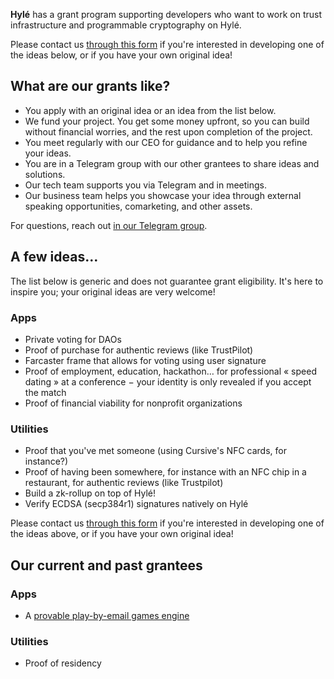 **Hylé** has a grant program supporting developers who want to work on trust infrastructure and programmable cryptography on Hylé.

Please contact us [through this form](https://docs.google.com/forms/d/e/1FAIpQLSf5i2HNkeR3lHSljBdeeTR_0Xx4FsJc6zCb2MY2eBgz-EnbjQ/viewform?usp=sf_link) if you're interested in developing one of the ideas below, or if you have your own original idea!

## What are our grants like?

- You apply with an original idea or an idea from the list below. 
- We fund your project. You get some money upfront, so you can build without financial worries, and the rest upon completion of the project.
- You meet regularly with our CEO for guidance and to help you refine your ideas.
- You are in a Telegram group with our other grantees to share ideas and solutions.
- Our tech team supports you via Telegram and in meetings.
- Our business team helps you showcase your idea through external speaking opportunities, comarketing, and other assets.

For questions, reach out [in our Telegram group](https://t.me/hyle_org).

## A few ideas…

The list below is generic and does not guarantee grant eligibility. It's here to inspire you; your original ideas are very welcome!

### Apps

- Private voting for DAOs
- Proof of purchase for authentic reviews (like TrustPilot)
- Farcaster frame that allows for voting using user signature
- Proof of employment, education, hackathon… for professional « speed dating » at a conference − your identity is only revealed if you accept the match
- Proof of financial viability for nonprofit organizations

### Utilities

- Proof that you've met someone (using Cursive's NFC cards, for instance?)
- Proof of having been somewhere, for instance with an NFC chip in a restaurant, for authentic reviews (like Trustpilot)
- Build a zk-rollup on top of Hylé!
- Verify ECDSA (secp384r1) signatures natively on Hylé

Please contact us [through this form](https://docs.google.com/forms/d/e/1FAIpQLSf5i2HNkeR3lHSljBdeeTR_0Xx4FsJc6zCb2MY2eBgz-EnbjQ/viewform?usp=sf_link) if you're interested in developing one of the ideas above, or if you have your own original idea!

## Our current and past grantees

### Apps

- A [provable play-by-email games engine](https://github.com/MatteoMer/provable-email-game-engine)

### Utilities

- Proof of residency